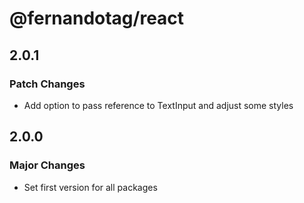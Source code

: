 # @fernandotag/react

## 2.0.1

### Patch Changes

- Add option to pass reference to TextInput and adjust some styles

## 2.0.0

### Major Changes

- Set first version for all packages
